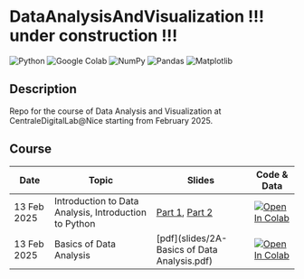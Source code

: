 # DataAnalysisAndVisualization !!! under construction !!!

![Python](https://img.shields.io/badge/python-3670A0?style=for-the-badge&logo=python&logoColor=ffdd54)
![Google Colab](https://img.shields.io/badge/Google%20Colab-%23F9A825.svg?style=for-the-badge&logo=googlecolab&logoColor=white)
![NumPy](https://img.shields.io/badge/numpy-%23013243.svg?style=for-the-badge&logo=numpy&logoColor=white)
![Pandas](https://img.shields.io/badge/pandas-%23150458.svg?style=for-the-badge&logo=pandas&logoColor=white)
![Matplotlib](https://img.shields.io/badge/Matplotlib-%23ffffff.svg?style=for-the-badge&logo=Matplotlib&logoColor=black)

## Description

Repo for the course of Data Analysis and Visualization at CentraleDigitalLab@Nice starting from February 2025.

## Course

| **Date**    | **Topic**                                             | **Slides**                                                                                            | **Code & Data**                                                                                                  |
|-------------|-------------------------------------------------------|-------------------------------------------------------------------------------------------------------|------------------------------------------------------------------------------------------------------------------|
| 13 Feb 2025 | Introduction to Data Analysis, Introduction to Python | [Part 1](slides/1A-introduction_to_data_analysis.pdf), [Part 2](slides/1B-introduction_to_python.pdf) | [![Open In Colab](https://colab.research.google.com/assets/colab-badge.svg)](https://colab.research.google.com/github/deborahdore/DataAnalysisAndVisualization/blob/main/notebook/Introduction_to_python.ipynb) |
| 13 Feb 2025 | Basics of Data Analysis                               | [pdf](slides/2A-Basics of Data Analysis.pdf)                                                          | [![Open In Colab](https://colab.research.google.com/assets/colab-badge.svg)](https://colab.research.google.com/github/deborahdore/DataAnalysisAndVisualization/blob/main/notebook/Basics_of_Data_Analysis.ipynb)|